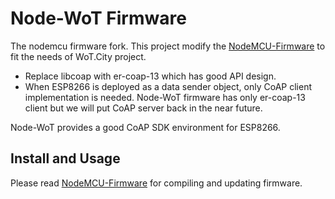# Node-WoT Firmware

The nodemcu firmware fork. This project modify the [NodeMCU-Firmware](https://github.com/nodemcu/nodemcu-firmware) to fit the needs of WoT.City project. 

* Replace libcoap with er-coap-13 which has good API design.
* When ESP8266 is deployed as a data sender object, only CoAP client implementation is needed. Node-WoT firmware has only er-coap-13 client but we will put CoAP server back in the near future.

Node-WoT provides a good CoAP SDK environment for ESP8266.

## Install and Usage

Please read [NodeMCU-Firmware](https://github.com/nodemcu/nodemcu-firmware) for compiling and updating firmware.
